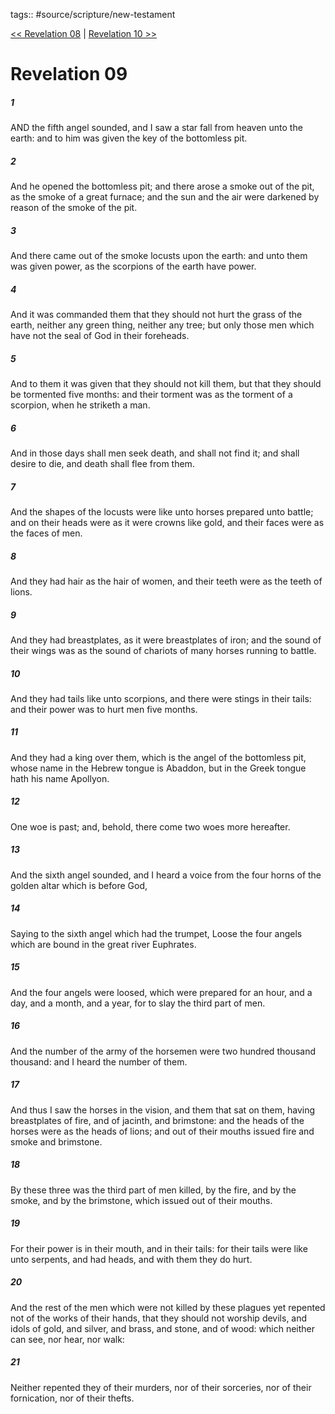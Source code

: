 tags:: #source/scripture/new-testament

[<< Revelation 08](/New_Testament/27_Revelation/Revelation_08.md) | [Revelation 10 >>](/New_Testament/27_Revelation/Revelation_10.md)

# Revelation 09

##### 1

AND the fifth angel sounded, and I saw a star fall from heaven unto the earth: and to him was given the key of the bottomless pit.

##### 2

And he opened the bottomless pit; and there arose a smoke out of the pit, as the smoke of a great furnace; and the sun and the air were darkened by reason of the smoke of the pit.

##### 3

And there came out of the smoke locusts upon the earth: and unto them was given power, as the scorpions of the earth have power.

##### 4

And it was commanded them that they should not hurt the grass of the earth, neither any green thing, neither any tree; but only those men which have not the seal of God in their foreheads.

##### 5

And to them it was given that they should not kill them, but that they should be tormented five months: and their torment was as the torment of a scorpion, when he striketh a man.

##### 6

And in those days shall men seek death, and shall not find it; and shall desire to die, and death shall flee from them.

##### 7

And the shapes of the locusts were like unto horses prepared unto battle; and on their heads were as it were crowns like gold, and their faces were as the faces of men.

##### 8

And they had hair as the hair of women, and their teeth were as the teeth of lions.

##### 9

And they had breastplates, as it were breastplates of iron; and the sound of their wings was as the sound of chariots of many horses running to battle.

##### 10

And they had tails like unto scorpions, and there were stings in their tails: and their power was to hurt men five months.

##### 11

And they had a king over them, which is the angel of the bottomless pit, whose name in the Hebrew tongue is Abaddon, but in the Greek tongue hath his name Apollyon.

##### 12

One woe is past; and, behold, there come two woes more hereafter.

##### 13

And the sixth angel sounded, and I heard a voice from the four horns of the golden altar which is before God,

##### 14

Saying to the sixth angel which had the trumpet, Loose the four angels which are bound in the great river Euphrates.

##### 15

And the four angels were loosed, which were prepared for an hour, and a day, and a month, and a year, for to slay the third part of men.

##### 16

And the number of the army of the horsemen were two hundred thousand thousand: and I heard the number of them.

##### 17

And thus I saw the horses in the vision, and them that sat on them, having breastplates of fire, and of jacinth, and brimstone: and the heads of the horses were as the heads of lions; and out of their mouths issued fire and smoke and brimstone.

##### 18

By these three was the third part of men killed, by the fire, and by the smoke, and by the brimstone, which issued out of their mouths.

##### 19

For their power is in their mouth, and in their tails: for their tails were like unto serpents, and had heads, and with them they do hurt.

##### 20

And the rest of the men which were not killed by these plagues yet repented not of the works of their hands, that they should not worship devils, and idols of gold, and silver, and brass, and stone, and of wood: which neither can see, nor hear, nor walk:

##### 21

Neither repented they of their murders, nor of their sorceries, nor of their fornication, nor of their thefts.
